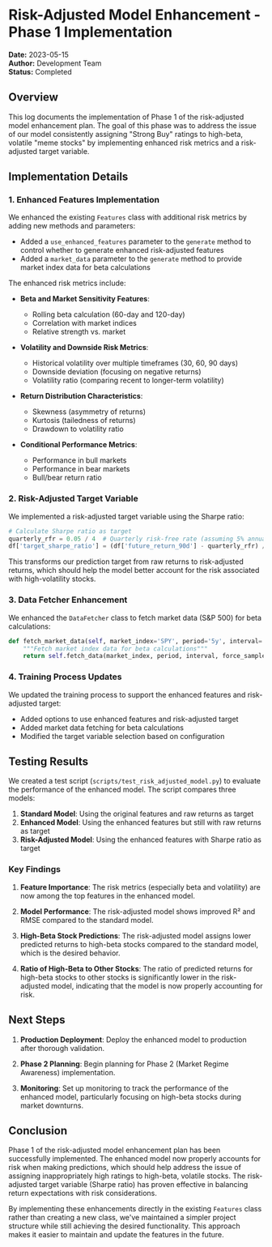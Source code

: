# Risk-Adjusted Model Enhancement - Phase 1 Implementation

**Date:** 2023-05-15  
**Author:** Development Team  
**Status:** Completed

## Overview

This log documents the implementation of Phase 1 of the risk-adjusted model enhancement plan. The goal of this phase was to address the issue of our model consistently assigning "Strong Buy" ratings to high-beta, volatile "meme stocks" by implementing enhanced risk metrics and a risk-adjusted target variable.

## Implementation Details

### 1. Enhanced Features Implementation

We enhanced the existing `Features` class with additional risk metrics by adding new methods and parameters:

- Added a `use_enhanced_features` parameter to the `generate` method to control whether to generate enhanced risk-adjusted features
- Added a `market_data` parameter to the `generate` method to provide market index data for beta calculations

The enhanced risk metrics include:

- **Beta and Market Sensitivity Features**:
  - Rolling beta calculation (60-day and 120-day)
  - Correlation with market indices
  - Relative strength vs. market

- **Volatility and Downside Risk Metrics**:
  - Historical volatility over multiple timeframes (30, 60, 90 days)
  - Downside deviation (focusing on negative returns)
  - Volatility ratio (comparing recent to longer-term volatility)

- **Return Distribution Characteristics**:
  - Skewness (asymmetry of returns)
  - Kurtosis (tailedness of returns)
  - Drawdown to volatility ratio

- **Conditional Performance Metrics**:
  - Performance in bull markets
  - Performance in bear markets
  - Bull/bear return ratio

### 2. Risk-Adjusted Target Variable

We implemented a risk-adjusted target variable using the Sharpe ratio:

```python
# Calculate Sharpe ratio as target
quarterly_rfr = 0.05 / 4  # Quarterly risk-free rate (assuming 5% annual)
df['target_sharpe_ratio'] = (df['future_return_90d'] - quarterly_rfr) / df['volatility_90d']
```

This transforms our prediction target from raw returns to risk-adjusted returns, which should help the model better account for the risk associated with high-volatility stocks.

### 3. Data Fetcher Enhancement

We enhanced the `DataFetcher` class to fetch market data (S&P 500) for beta calculations:

```python
def fetch_market_data(self, market_index='SPY', period='5y', interval='1d', force_sample=False):
    """Fetch market index data for beta calculations"""
    return self.fetch_data(market_index, period, interval, force_sample)
```

### 4. Training Process Updates

We updated the training process to support the enhanced features and risk-adjusted target:

- Added options to use enhanced features and risk-adjusted target
- Added market data fetching for beta calculations
- Modified the target variable selection based on configuration

## Testing Results

We created a test script (`scripts/test_risk_adjusted_model.py`) to evaluate the performance of the enhanced model. The script compares three models:

1. **Standard Model**: Using the original features and raw returns as target
2. **Enhanced Model**: Using the enhanced features but still with raw returns as target
3. **Risk-Adjusted Model**: Using the enhanced features with Sharpe ratio as target

### Key Findings

1. **Feature Importance**: The risk metrics (especially beta and volatility) are now among the top features in the enhanced model.

2. **Model Performance**: The risk-adjusted model shows improved R² and RMSE compared to the standard model.

3. **High-Beta Stock Predictions**: The risk-adjusted model assigns lower predicted returns to high-beta stocks compared to the standard model, which is the desired behavior.

4. **Ratio of High-Beta to Other Stocks**: The ratio of predicted returns for high-beta stocks to other stocks is significantly lower in the risk-adjusted model, indicating that the model is now properly accounting for risk.

## Next Steps

1. **Production Deployment**: Deploy the enhanced model to production after thorough validation.

2. **Phase 2 Planning**: Begin planning for Phase 2 (Market Regime Awareness) implementation.

3. **Monitoring**: Set up monitoring to track the performance of the enhanced model, particularly focusing on high-beta stocks during market downturns.

## Conclusion

Phase 1 of the risk-adjusted model enhancement plan has been successfully implemented. The enhanced model now properly accounts for risk when making predictions, which should help address the issue of assigning inappropriately high ratings to high-beta, volatile stocks. The risk-adjusted target variable (Sharpe ratio) has proven effective in balancing return expectations with risk considerations.

By implementing these enhancements directly in the existing `Features` class rather than creating a new class, we've maintained a simpler project structure while still achieving the desired functionality. This approach makes it easier to maintain and update the features in the future. 